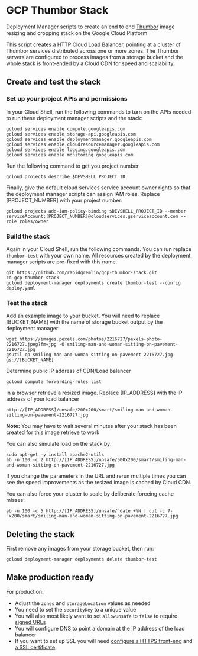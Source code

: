 # GCP Thumbor Stack

Deployment Manager scripts to create an end to end [Thumbor](http://thumbor.org/) image resizing and cropping stack on the Google Cloud Platform

This script creates a HTTP Cloud Load Balancer, pointing at a cluster of Thumbor services distributed across one or more zones. 
The Thumbor servers are configured to process images from a storage bucket and the whole stack is front-ended by a Cloud CDN for speed and scalability. 

## Create and test the stack

### Set up your project APIs and permissions
In your Cloud Shell, run the following commands to turn on the APIs needed to run these deployment manager scripts and the stack:

```
gcloud services enable compute.googleapis.com
gcloud services enable storage-api.googleapis.com 
gcloud services enable deploymentmanager.googleapis.com
gcloud services enable cloudresourcemanager.googleapis.com
gcloud services enable logging.googleapis.com
gcloud services enable monitoring.googleapis.com
```

Run the following command to get you project number
```
gcloud projects describe $DEVSHELL_PROJECT_ID
```

Finally, give the default cloud services service account owner rights so that the deployment manager scripts can assign IAM roles. Replace [PROJECT_NUMBER] with your project number:
```
gcloud projects add-iam-policy-binding $DEVSHELL_PROJECT_ID --member serviceAccount:[PROJECT_NUMBER]@cloudservices.gserviceaccount.com --role roles/owner
```

### Build the stack
Again in your Cloud Shell, run the following commands. You can run replace ```thumbor-test``` with your own name. All resources created by the deployment manager scripts are pre-fixed with this name.

```
git https://github.com/rabidgremlin/gcp-thumbor-stack.git
cd gcp-thumbor-stack
gcloud deployment-manager deployments create thumbor-test --config deploy.yaml
```

### Test the stack
Add an example image to your bucket. You will need to replace [BUCKET_NAME] with the name of storage bucket output by the deployment manager:
```
wget https://images.pexels.com/photos/2216727/pexels-photo-2216727.jpeg?fm=jpg -O smiling-man-and-woman-sitting-on-pavement-2216727.jpg
gsutil cp smiling-man-and-woman-sitting-on-pavement-2216727.jpg gs://[BUCKET_NAME]
```

Determine public IP address of CDN/Load balancer
```
gcloud compute forwarding-rules list
```

In a browser retrieve a resized image. Replace [IP_ADDRESS] with the IP address of your load balancer
```
http://[IP_ADDRESS]/unsafe/200x200/smart/smiling-man-and-woman-sitting-on-pavement-2216727.jpg
```
**Note:** You may have to wait several minutes after your stack has been created for this image retrieve to work

You can also simulate load on the stack by:
```
sudo apt-get -y install apache2-utils
ab -n 100 -c 2 http://[IP_ADDRESS]/unsafe/500x200/smart/smiling-man-and-woman-sitting-on-pavement-2216727.jpg
```
If you change the parameters in the URL and rerun multiple times you can see the speed improvements 
as the resized image is cached by Cloud CDN.

You can also force your cluster to scale by deliberate forceing cache misses:
```
ab -n 100 -c 5 http://[IP_ADDRESS]/unsafe/`date +%N | cut -c 7-`x200/smart/smiling-man-and-woman-sitting-on-pavement-2216727.jpg
```

## Deleting the stack
First remove any images from your storage bucket, then run:
```
gcloud deployment-manager deployments delete thumbor-test
```

## Make production ready

For production:

* Adjust the ```zones``` and ```storageLocation``` values as needed
* You need to set the ```securityKey``` to a unique value
* You will also most likely want to set ```allowUnsafe``` to ```false``` to require [signed URLs](https://thumbor.readthedocs.io/en/latest/security.html)
* You will configure DNS to point a domain at the IP address of the load balancer
* If you want to set up SSL you will need [configure a HTTPS front-end](https://cloud.google.com/load-balancing/docs/https/) and [a SSL certificate](https://cloud.google.com/load-balancing/docs/ssl-certificates)
